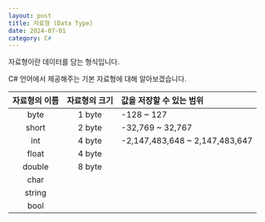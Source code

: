 ```yaml
---
layout: post
title: 자료형 (Data Type)
date: 2024-07-01
category: C#
---
```

자료형이란 데이터를 담는 형식입니다.

C# 언어에서 제공해주는 기본 자료형에 대해 알아보겠습니다.

| 자료형의 이름 | 자료형의 크기 | 값을 저장할 수 있는 범위|
|:---:|:---:|:---|
| byte | 1 byte | -128 ~ 127 |
| short | 2 byte | -32,769 ~ 32,767|
| int | 4 byte | -2,147,483,648 ~ 2,147,483,647 |
| float | 4 byte | |
| double | 8 byte | |
| char | | |
| string | | |
| bool | | |